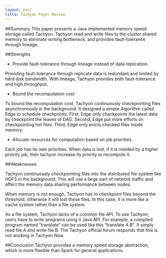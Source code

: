 ```yaml
---
layout: post
title: Tachyon Paper Review
---
```


##Summary
This paper presents a Java implemented memory speed storage called Tachyon.  Tachyon read and write files to the cluster shared memory to eliminate writing bottleneck, and provides fault-tolerance through lineage.

##Strengths
* Provide fault-tolerance through lineage instead of data replication.

Providing fault-tolerance through replicate data is redundant and limited by hard disk bandwidth. With lineage, Tachyon provides both fault-tolerance and high throughput.

* Bound the recomputation cost

To bound the recomputation cost, Tachyon continuously checkpointing files asynchronously in the background. It designed a simple Algorithm called Edge to schedule checkpoints. First, Edge only checkpoints the latest data by checkpoint the leaves of DAG. Second, Edge put more efforts on checkpointing hot files. Third, Edge only evicts checked files inside memory.

* Allocate resources for computation based on job priorities.

Each job has its own priorities. When data is lost, if it is needed by a higher priority job, then tachyon increase its priority to recompute it.

##Weaknesses

Tachyon continuously checkpointing files into the distributed file system like HDFS in the background. This will use a large part of network traffic and affect the memory data sharing performance between nodes.

When memory is not enough, Tachyon has to checkpoint files beyond the threshold, otherwise it will lost these files. In this case, it is more like a cache system rather than a file system.

As a file system, Tachyon lacks of a common file API. To use Tachyon, users have to write programs using it Java API. For example, a compiled program named “translate” can be used like this “translate A B”. It simply read file A and write file B. The Tachyon official forum responds that this is not working in Tachyon Now.

##Conclusion
Tachyon provides a memory speed storage abstraction, which is more flexible than Spark for general applications. 
